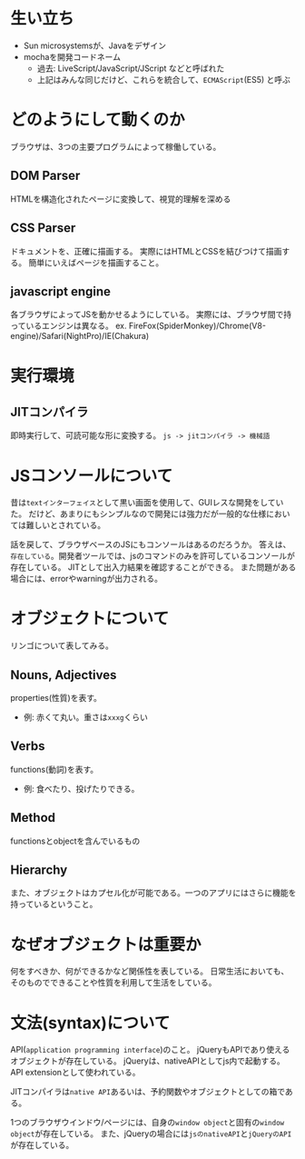 # 生い立ち
* Sun microsystemsが、Javaをデザイン
* mochaを開発コードネーム
    * 過去: LiveScript/JavaScript/JScript などと呼ばれた
    * 上記はみんな同じだけど、これらを統合して、`ECMAScript`(ES5) と呼ぶ

# どのようにして動くのか
ブラウザは、3つの主要プログラムによって稼働している。
## DOM Parser
HTMLを構造化されたページに変換して、視覚的理解を深める
## CSS Parser
ドキュメントを、正確に描画する。
実際にはHTMLとCSSを結びつけて描画する。
簡単にいえばページを描画すること。
## javascript engine
各ブラウザによってJSを動かせるようにしている。
実際には、ブラウザ間で持っているエンジンは異なる。
ex. FireFox(SpiderMonkey)/Chrome(V8-engine)/Safari(NightPro)/IE(Chakura)

# 実行環境
## JITコンパイラ
即時実行して、可読可能な形に変換する。
`js -> jitコンパイラ -> 機械語`

# JSコンソールについて
昔は`textインターフェイス`として黒い画面を使用して、GUIレスな開発をしていた。
だけど、あまりにもシンプルなので開発には強力だが一般的な仕様においては難しいとされている。

話を戻して、ブラウザベースのJSにもコンソールはあるのだろうか。
答えは、`存在している`。開発者ツールでは、jsのコマンドのみを許可しているコンソールが存在している。
JITとして出入力結果を確認することができる。
また問題がある場合には、errorやwarningが出力される。

# オブジェクトについて
リンゴについて表してみる。
## Nouns, Adjectives
properties(性質)を表す。
* 例: 赤くて丸い。重さは`xxxg`くらい
## Verbs
functions(動詞)を表す。
* 例: 食べたり、投げたりできる。
## Method
functionsとobjectを含んでいるもの
## Hierarchy
また、オブジェクトはカプセル化が可能である。一つのアプリにはさらに機能を持っているということ。

# なぜオブジェクトは重要か
何をすべきか、何ができるかなど関係性を表している。
日常生活においても、そのものでできることや性質を利用して生活をしている。

# 文法(syntax)について
API(`application programming interface`)のこと。
jQueryもAPIであり使えるオブジェクトが存在している。
jQueryは、nativeAPIとしてjs内で起動する。API extensionとして使われている。

JITコンパイラは`native API`あるいは、予約関数やオブジェクトとしての箱である。

1つのブラウザウインドウ/ページには、自身の`window object`と固有の`window object`が存在している。
また、jQueryの場合には`jsのnativeAPI`と`jQueryのAPI`が存在している。